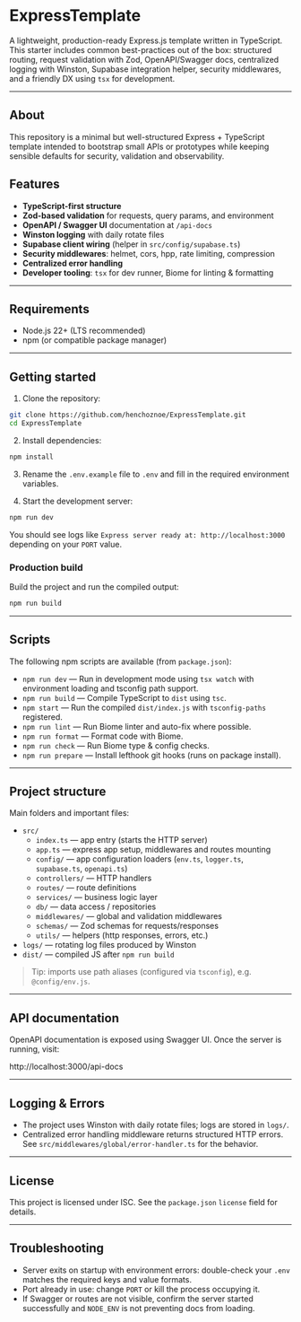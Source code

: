 # ExpressTemplate

A lightweight, production-ready Express.js template written in TypeScript. This starter includes common best-practices out of the box: structured routing, request validation with Zod, OpenAPI/Swagger docs, centralized logging with Winston, Supabase integration helper, security middlewares, and a friendly DX using `tsx` for development.

---

## About

This repository is a minimal but well-structured Express + TypeScript template intended to bootstrap small APIs or prototypes while keeping sensible defaults for security, validation and observability.

## Features

- **TypeScript-first structure**
- **Zod-based validation** for requests, query params, and environment
- **OpenAPI / Swagger UI** documentation at `/api-docs`
- **Winston logging** with daily rotate files
- **Supabase client wiring** (helper in `src/config/supabase.ts`)
- **Security middlewares**: helmet, cors, hpp, rate limiting, compression
- **Centralized error handling**
- **Developer tooling**: `tsx` for dev runner, Biome for linting & formatting

---

## Requirements

- Node.js 22+ (LTS recommended)
- npm (or compatible package manager)

---

## Getting started

1. Clone the repository:

```bash
git clone https://github.com/henchoznoe/ExpressTemplate.git
cd ExpressTemplate
```

2. Install dependencies:

```bash
npm install
```

3. Rename the `.env.example` file to `.env` and fill in the required environment variables.

4. Start the development server:

```bash
npm run dev
```

You should see logs like `Express server ready at: http://localhost:3000` depending on your `PORT` value.

### Production build

Build the project and run the compiled output:

```bash
npm run build
```

---

## Scripts

The following npm scripts are available (from `package.json`):

- `npm run dev` — Run in development mode using `tsx watch` with environment loading and tsconfig path support.
- `npm run build` — Compile TypeScript to `dist` using `tsc`.
- `npm start` — Run the compiled `dist/index.js` with `tsconfig-paths` registered.
- `npm run lint` — Run Biome linter and auto-fix where possible.
- `npm run format` — Format code with Biome.
- `npm run check` — Run Biome type & config checks.
- `npm run prepare` — Install lefthook git hooks (runs on package install).

---

## Project structure

Main folders and important files:

- `src/`
  - `index.ts` — app entry (starts the HTTP server)
  - `app.ts` — express app setup, middlewares and routes mounting
  - `config/` — app configuration loaders (`env.ts`, `logger.ts`, `supabase.ts`, `openapi.ts`)
  - `controllers/` — HTTP handlers
  - `routes/` — route definitions
  - `services/` — business logic layer
  - `db/` — data access / repositories
  - `middlewares/` — global and validation middlewares
  - `schemas/` — Zod schemas for requests/responses
  - `utils/` — helpers (http responses, errors, etc.)
- `logs/` — rotating log files produced by Winston
- `dist/` — compiled JS after `npm run build`

> Tip: imports use path aliases (configured via `tsconfig`), e.g. `@config/env.js`.

---

## API documentation

OpenAPI documentation is exposed using Swagger UI. Once the server is running, visit:

  http://localhost:3000/api-docs

---

## Logging & Errors

- The project uses Winston with daily rotate files; logs are stored in `logs/`.
- Centralized error handling middleware returns structured HTTP errors. See `src/middlewares/global/error-handler.ts` for the behavior.

---

## License

This project is licensed under ISC. See the `package.json` `license` field for details.

---

## Troubleshooting

- Server exits on startup with environment errors: double-check your `.env` matches the required keys and value formats.
- Port already in use: change `PORT` or kill the process occupying it.
- If Swagger or routes are not visible, confirm the server started successfully and `NODE_ENV` is not preventing docs from loading.
